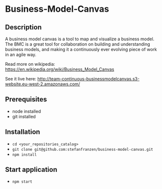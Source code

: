 # Business-Model-Canvas

## Description
A business model canvas is a tool to map and visualize a business model. The BMC is a great tool for collaboration on building and understanding business models, and making it a continuously ever evolving piece of work in an agile way.

Read more on wikipedia: https://en.wikipedia.org/wiki/Business_Model_Canvas

See it live here: http://team-continuous-businessmodelcanvas.s3-website.eu-west-2.amazonaws.com/

## Prerequisites
- node installed
- git installed

## Installation
- `cd <your_repositories_catalog>`
- `git clone git@github.com:stefanfranzen/business-model-canvas.git`
- `npm install`

## Start application
- `npm start`
